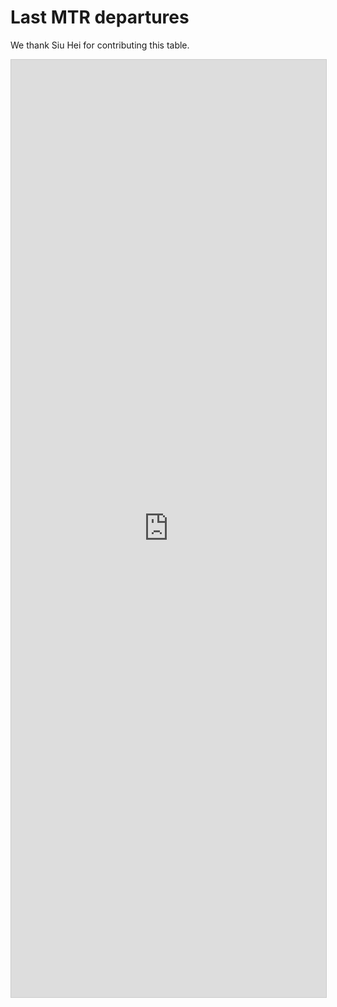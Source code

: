 # Last MTR departures

We thank Siu Hei for contributing this table.

<iframe class="airtable-embed" src="https://airtable.com/embed/shrhq4sWYdQZ1bRTd?backgroundColor=red&viewControls=on" frameborder="0" onmousewheel="" width="100%" height="1500" style="background: transparent; border: 1px solid #ccc;"></iframe>